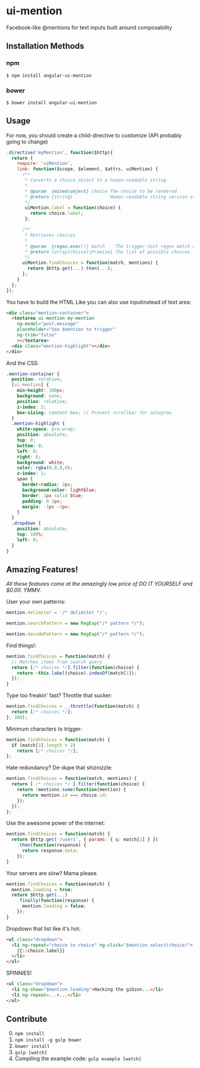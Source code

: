# ui-mention
Facebook-like @mentions for text inputs built around composability

## Installation Methods

### npm
```
$ npm install angular-ui-mention
```
### bower
```
$ bower install angular-ui-mention
```
## Usage
For now, you should create a child-directive to customize (API probably going to change)

```js
.directive('myMention', function($http){
  return {
    require: 'uiMention',
    link: function($scope, $element, $attrs, uiMention) {
      /**
       * Converts a choice object to a human-readable string
       *
       * @param  {mixed|object} choice The choice to be rendered
       * @return {string}              Human-readable string version of choice
       */
       uiMention.label = function(choice) {
         return choice.label;
       };

      /**
       * Retrieves choices
       *
       * @param  {regex.exec()} match    The trigger-text regex match object
       * @return {array[choice]|Promise} The list of possible choices
       */
      uiMention.findChoices = function(match, mentions) {
        return $http.get(...).then(...);
      };
    }
  };
});
```
You have to build the HTML Like you can also use inputinstead of text area:
```html
<div class="mention-container">
  <textarea ui-mention my-mention
    ng-model="post.message"
    placeholder="Use $mention to trigger"
    ng-trim="false"
    ></textarea>
  <div class="mention-highlight"></div>
</div>
```
And the CSS:
```scss
.mention-container {
  position: relative;
  [ui-mention] {
    min-height: 100px;
    background: none;
    position: relative;
    z-index: 2;
    box-sizing: content-box; // Prevent scrollbar for autogrow
  }
  .mention-highlight {
    white-space: pre-wrap;
    position: absolute;
    top: 0;
    bottom: 0;
    left: 0;
    right: 0;
    background: white;
    color: rgba(0,0,0,0);
    z-index: 1;
    span {
      border-radius: 2px;
      background-color: lightblue;
      border: 1px solid blue;
      padding: 0 2px;
      margin: -1px -3px;
    }
  }
  .dropdown {
    position: absolute;
    top: 100%;
    left: 0;
  }
}
```

## Amazing Features!

_All these features come at the amazingly low price of DO IT YOURSELF and $0.00. YMMV._

User your own patterns:
```js
mention.delimiter = '/* delimiter */';

mention.searchPattern = new RegExp("/* pattern */");

mention.decodePattern = new RegExp("/* pattern */");
```

Find things!:
```js
mention.findChoices = function(match) {
  // Matches items from search query
  return [/* choices */].filter(function(choice) {
    return ~this.label(choice).indexOf(match[1]);
  });
}
```

Type too freakin' fast? Throttle that sucker:
```js
mention.findChoices = _.throttle(function(match) {
  return [/* choices */];
}, 300);
```

Minimum characters to trigger:
```js
mention.findChoices = function(match) {
  if (match[1].length > 2)
    return [/* choices */];
};
```

Hate redundancy? De-dupe that shiznizzle:
```js
mention.findChoices = function(match, mentions) {
  return [ /* choices */ ].filter(function(choice) {
    return !mentions.some(function(mention) {
      return mention.id === choice.id;
    });
  });
};
```

Use the awesome power of the internet:
```js
mention.findChoices = function(match) {
  return $http.get('/users', { params: { q: match[1] } })
    .then(function(response) {
      return response.data;
    });
}
```

Your servers are slow? Mama please.
```js
mention.findChoices = function(match) {
  mention.loading = true;
  return $http.get(...)
    .finally(function(response) {
      mention.loading = false;
    });
}
```

Dropdown that list like it's hot:
```html
<ul class="dropdown">
  <li ng-repeat="choice in choice" ng-click="$mention.select(choice)">
    {{::choice.label}}
  </li>
</ul>
```

SPINNIES!
```html
<ul class="dropdown">
  <li ng-show="$mention.loading">Hacking the gibson...</li>
  <li ng-repeat=...>...</li>
</ul>
```

## Contribute

0. `npm install`
0. `npm install -g gulp bower`
0. `bower install`
0. `gulp [watch]`
0. Compiling the example code: `gulp example [watch]`
